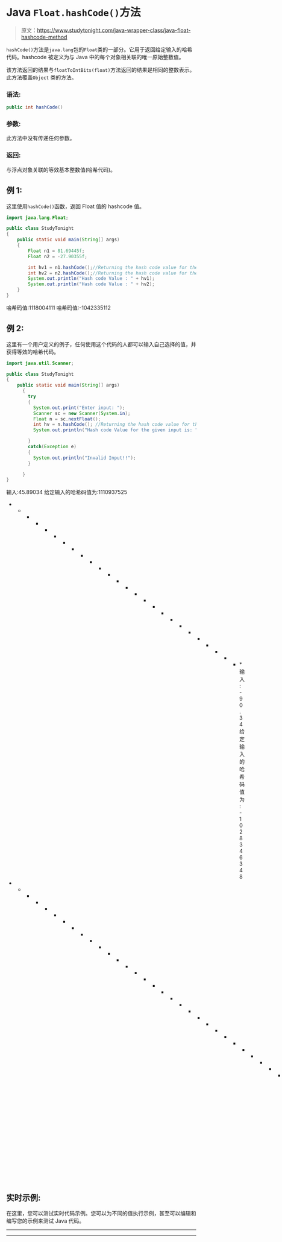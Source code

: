 # Java `Float.hashCode()`方法

> 原文：<https://www.studytonight.com/java-wrapper-class/java-float-hashcode-method>

`hashCode()`方法是`java.lang`包的`Float`类的一部分。它用于返回给定输入的哈希代码。hashcode 被定义为与 Java 中的每个对象相关联的唯一原始整数值。

该方法返回的结果与`floatToIntBits(float)`方法返回的结果是相同的整数表示。此方法覆盖`Object` 类的方法。

### 语法:

```java
public int hashCode() 
```

### 参数:

此方法中没有传递任何参数。

### 返回:

与浮点对象关联的等效基本整数值(哈希代码)。

## 例 1:

这里使用`hashCode()`函数，返回 Float 值的 hashcode 值。

```java
import java.lang.Float;

public class StudyTonight
{  
    public static void main(String[] args)  
    {   
        Float n1 = 81.69445f;
        Float n2 = -27.90355f;

        int hv1 = n1.hashCode();//Returning the hash code value for the object n1
        int hv2 = n2.hashCode();//Returning the hash code value for the object n2
        System.out.println("Hash code Value : " + hv1);
        System.out.println("Hash code Value : " + hv2);  
    }  
} 
```

哈希码值:1118004111
哈希码值:-1042335112

## 例 2:

这里有一个用户定义的例子，任何使用这个代码的人都可以输入自己选择的值，并获得等效的哈希代码。

```java
import java.util.Scanner;  

public class StudyTonight
{  
    public static void main(String[] args)
      {  
        try
        {
          System.out.print("Enter input: ");  
          Scanner sc = new Scanner(System.in);         
          Float n = sc.nextFloat();  
          int hv = n.hashCode(); //Returning the hash code value for the object 
          System.out.println("Hash code Value for the given input is: " + hv);

        }
        catch(Exception e)
        {
          System.out.println("Invalid Input!!");
        }

      }  
} 
```

输入:45.89034
给定输入的哈希码值为:1110937525
* * * * * * * * * * * * * * * * * * * * * * * * * * *输入:-90.34
给定输入的哈希码值为:-1028346348
* * * * * * * * * * * * * * * * * * * * * * * * * * * * * * * * * * * * *输入:0x98
无效！

## 实时示例:

在这里，您可以测试实时代码示例。您可以为不同的值执行示例，甚至可以编辑和编写您的示例来测试 Java 代码。

* * *

* * *